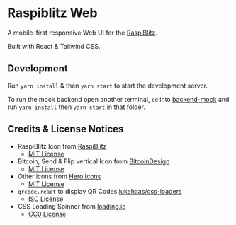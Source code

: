 # Raspiblitz Web

A mobile-first responsive Web UI for the [RaspiBlitz](https://github.com/rootzoll/raspiblitz).

Built with React & Tailwind CSS.

## Development

Run `yarn install` & then `yarn start` to start the development server.

To run the mock backend open another terminal, `cd` into [backend-mock](./backend-mock) and run `yarn install` then `yarn start` in that folder.

## Credits & License Notices

- RaspiBlitz Icon from [RaspiBlitz](https://github.com/rootzoll/raspiblitz)
  - [MIT License](https://github.com/rootzoll/raspiblitz/blob/v1.7/LICENSE)
- Bitcoin, Send & Flip vertical Icon from [BitcoinDesign](https://github.com/bitcoindesign/bitcoin-icons)
  - [MIT License](https://github.com/BitcoinDesign/Bitcoin-Icons/blob/main/LICENSE)
- Other icons from [Hero Icons](https://heroicons.com/)
  - [MIT License](https://github.com/tailwindlabs/heroicons/blob/master/LICENSE)
- `qrcode.react` to display QR Codes [lukehaas/css-loaders](https://github.com/zpao/qrcode.react)
  - [ISC License](https://github.com/zpao/qrcode.react/blob/master/LICENSE)
- CSS Loading Spinner from [loading.io](https://loading.io/css/)
  - [CC0 License](https://loading.io/css/)
